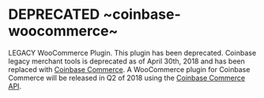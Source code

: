 DEPRECATED ~coinbase-woocommerce~
====================
LEGACY WooCommerce Plugin. This plugin has been deprecated. Coinbase legacy merchant tools is deprecated as of April 30th, 2018 and has been replaced with [Coinbase Commerce](commerce.coinbase.com). A WooCommerce plugin for Coinbase Commerce will be released in Q2 of 2018 using the [Coinbase Commerce API](commerce.coinbase.com/docs/api). 
